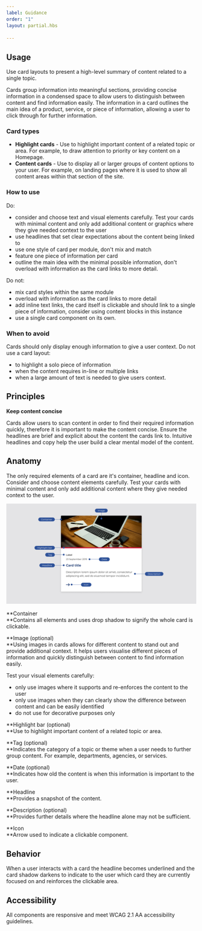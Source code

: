 ```yaml
---
label: Guidance
order: "1"
layout: partial.hbs

---
```

## Usage

Use card layouts to present a high-level summary of content related to a single topic.

Cards group information into meaningful sections, providing concise information in a condensed space to allow users to distinguish between content and find information easily. The information in a card outlines the main idea of a product, service, or piece of information, allowing a user to click through for further information.

### Card types

* **Highlight cards** - Use to highlight important content of a related topic or area. For example, to draw attention to priority or key content on a Homepage.
* **Content cards** - Use to display all or larger groups of content options to your user. For example, on landing pages where it is used to show all content areas within that section of the site.

### How to use

Do:

* consider and choose text and visual elements carefully. Test your cards with minimal content and only add additional content or graphics where they give needed context to the user
* use headlines that set clear expectations about the content being linked to
* use one style of card per module, don't mix and match
* feature one piece of information per card
* outline the main idea with the minimal possible information, don't overload with information as the card links to more detail.

Do not:

* mix card styles within the same module
* overload with information as the card links to more detail
* add inline text links, the card itself is clickable and should link to a single piece of information, consider using content blocks in this instance
* use a single card component on its own.

### When to avoid

Cards should only display enough information to give a user context. Do not use a card layout:

* to highlight a solo piece of information
* when the content requires in-line or multiple links
* when a large amount of text is needed to give users context.

## 

## Principles

**Keep content concise**

Cards allow users to scan content in order to find their required information quickly, therefore it is important to make the content concise. Ensure the headlines are brief and explicit about the content the cards link to. Intuitive headlines and copy help the user build a clear mental model of the content.

## 

## Anatomy

The only required elements of a card are it's container, headline and icon. Consider and choose content elements carefully. Test your cards with minimal content and only add additional content where they give needed context to the user.

![Anatomy of card component](/assets/images/cards-anatomy-1.png "Anatomy of card component")

**Container  
**Contains all elements and uses drop shadow to signify the whole card is clickable.

**Image (optional)  
**Using images in cards allows for different content to stand out and provide additional context. It helps users visualise different pieces of information and quickly distinguish between content to find information easily.

Test your visual elements carefully:

* only use images where it supports and re-enforces the content to the user
* only use images when they can clearly show the difference between content and can be easily identified
* do not use for decorative purposes only

**Highlight bar (optional)  
**Use to highlight important content of a related topic or area.

**Tag (optional)  
**Indicates the category of a topic or theme when a user needs to further group content. For example, departments, agencies, or services.

**Date (optional)  
**Indicates how old the content is when this information is important to the user.

**Headline  
**Provides a snapshot of the content.

**Description (optional)  
**Provides further details where the headline alone may not be sufficient.

**Icon  
**Arrow used to indicate a clickable component.

## 

## Behavior

When a user interacts with a card the headline becomes underlined and the card shadow darkens to indicate to the user which card they are currently focused on and reinforces the clickable area.

## 

## Accessibility

All components are responsive and meet WCAG 2.1 AA accessibility guidelines.